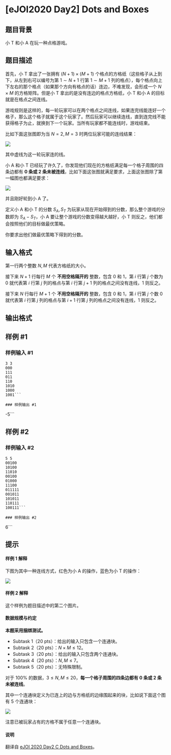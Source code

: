 # [eJOI2020 Day2] Dots and Boxes

## 题目背景

小 T 和小 A 在玩一种点格游戏。

## 题目描述

首先，小 T 拿出了一张拥有 $(N+1) \times (M+1)$ 个格点的方格纸（这些格子从上到下，从左到右可以编号为第 $1 \sim N+1$ 行第 $1 \sim M+1$ 列的格点），每个格点向上下左右的那个格点（如果那个方向有格点的话）连边，不难发现，会形成一个 $N \times M$ 的方格矩阵。但是小 T 拿出的是没有连边的格点方格纸，小 T 和小 A 的目标就是在格点之间连线。

游戏规则是这样的，每一轮玩家可以在两个格点之间连线，如果连完线能连好一个格子，那么这个格子就属于这个玩家了。然后玩家可以继续连线，直到连完线不能获得格子为止，就换到下一个玩家。当所有玩家都不能连线时，游戏结束。

比如下面这张图即为当 $N=2,M=3$ 时两位玩家可能的连线结果：

![](https://cdn.luogu.com.cn/upload/image_hosting/sngf2kqv.png)

其中虚线为这一轮玩家连的线。

小 A 和小 T 已经玩了许久了，你发现他们现在的方格纸满足每一个格子周围的四条边都有 **$0$ 条或 $2$ 条未被连线**，比如下面这张图就满足要求，上面这张图除了第一幅图也都满足要求：

![](https://cdn.luogu.com.cn/upload/image_hosting/gzoveutp.png)

并且刚好轮到小 A 了。

定义小 A 和小 T 的分数 $S_A,S_T$ 为玩家从现在开始得到的分数，那么整个游戏的分数即为 $S_A-S_T$，小 A 要让整个游戏的分数变得越大越好，小 T 则反之，他们都会按照他们的目标做最优策略。

你要求出他们做最优策略下得到的分数。

## 输入格式

第一行两个整数 $N,M$ 代表方格纸的大小。

接下来 $N+1$ 行每行 $M$ 个 **不用空格隔开的** 整数，包含 $0$ 和 $1$，第 $i$ 行第 $j$ 个数为 $0$ 就代表第 $i$ 行第 $j$ 列的格点与第 $i$ 行第 $j+1$ 列的格点之间没有连线，$1$ 则反之。

接下来 $N$ 行每行 $M+1$ 个 **不用空格隔开的** 整数，包含 $0$ 和 $1$，第 $i$ 行第 $j$ 个数 $0$ 就代表第 $i$ 行第 $j$ 列的格点与第 $i+1$ 行第 $j$ 列的格点之间没有连线，$1$ 则反之。

## 输出格式



## 样例 #1

### 样例输入 #1
```
3 3
000
111
011
110
1010
1000
1001```

### 样例输出 #1

```
-5```

## 样例 #2

### 样例输入 #2
```
5 5
00100
10100
11010
00100
01000
11100
011111
001011
101011
110111
100111```

### 样例输出 #2

```
6```

## 提示

#### 样例 1 解释

下图为其中一种连线方式，红色为小 A 的操作，蓝色为小 T 的操作：

![](https://cdn.luogu.com.cn/upload/image_hosting/cu0mah7j.png)

#### 样例 2 解释

这个样例为题目描述中的第二个图片。

#### 数据规模与约定

**本题采用捆绑测试。**

- Subtask 1（20 pts）：给出的输入只包含一个连通块。
- Subtask 2（20 pts）：$N \times M \le 12$。
- Subtask 3（20 pts）：给出的输入只包含两个连通块。
- Subtask 4（20 pts）：$N,M \le 7$。
- Subtask 5（20 pts）：无特殊限制。

对于 $100\%$ 的数据，$3 \le N, M \le 20$，**每一个格子周围的四条边都有 $0$ 条或 $2$ 条未被连线**。

其中一个连通块定义为已连上的边与方格纸的边缘围起来的块，比如说下面这个图有 $5$ 个连通块：

![](https://cdn.luogu.com.cn/upload/image_hosting/6g0pk8w2.png)

注意已被玩家占有的方格不属于任意一个连通块。

#### 说明

翻译自 [eJOI 2020 Day2 C Dots and Boxes](https://ejoi2020.ge/static/assets/Day2/Problems/Game.pdf)。
